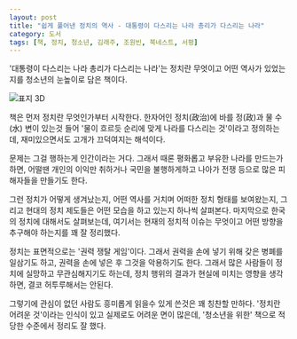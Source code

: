 ```yaml
---
layout: post
title: "쉽게 풀어낸 정치의 역사 - 대통령이 다스리는 나라 총리가 다스리는 나라"
category: 도서
tags: [책, 정치, 청소년, 김래주, 조원빈, 북네스트, 서평]
---
```


'대통령이 다스리는 나라 총리가 다스리는 나라'는
정치란 무엇이고 어떤 역사가 있었는지를 청소년의 눈높이로 담은 책이다.

![표지 3D](https://lh3.googleusercontent.com/XGJY8pSKlBIhmU8BoeZ2QnL0AWSJKDU2_7iSmXbrSJgca4plr44gTU_u5-e-O7SemRbUr5YxEEHdCg=s480)

책은 먼저 정치란 무엇인가부터 시작한다.
한자어인 정치(政治)에 바를 정(政)과 물 수(水) 변이 있는것 들어
'물이 흐르듯 순리에 맞게 나라를 다스리는 것'이라고 정의하는데,
재미있으면서도 고개가 끄덕여지는 해석이다.

문제는 그걸 행하는게 인간이라는 거다.
그래서 때론 평화롭고 부유한 나라를 만드는가 하면,
어떨땐 개인의 이익만 취하거나 국민을 불행하게하고
나아가 전쟁 등으로 많은 피해자들을 만들기도 한다.

그런 정치가 어떻게 생겨났는지,
어떤 역사를 거치며 어떠한 정치 형태를 보여왔는지,
그리고 현대의 정치 제도들은 어떤 모습을 하고 있는지 하나씩 살펴본다.
마지막으로 한국의 정치에 대해서도 살펴보는데,
여기서는 현재의 정치적 이슈는 무엇이고
어떤 방향을 추구해야 하는지를 꽤 잘 정리했다.

정치는 표면적으로는 '권력 쟁탈 게임'이다.
그래서 권력을 손에 넣기 위해 갖은 병폐를 일삼기도 하고,
권력을 손에 넣은 후 그것을 악용하기도 한다.
그래서 많은 사람들이 정치에 실망하고 무관심해지기도 하는데,
정치 행위의 결과가 현실에 미치는 영향을 생각하면,
결코 허투루해서는 안된다.

그렇기에 관심이 없던 사람도 흥미롭게 읽을수 있게 쓴것은 꽤 칭찬할 만하다.
'정치란 어려운 것'이라는 인식이 있고 실제로도 어려운 면이 많은데,
'청소년을 위한' 책으로 적당한 수준에서 정리도 잘 했다.
